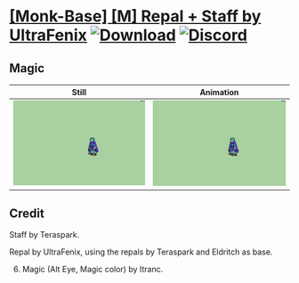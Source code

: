 # [\[Monk-Base\] \[M\] Repal + Staff by UltraFenix](./) [![Download](https://img.shields.io/badge/Download--red?style=social&logo=github)](https://minhaskamal.github.io/DownGit/#/home?url=https://github.com/Klokinator/FE-Repo/tree/main/Battle%20Animations%2FMagi%20-%20Holy-Type%2F%5BMonk-Base%5D%20%5BM%5D%20Repal%20%2B%20Staff%20by%20UltraFenix%2F6.%20Magic%20(Alt%20Eye%2C%20Magic%20Color)) [![Discord](https://img.shields.io/badge/Discord--blue?style=social&logo=discord)](https://discord.gg/C7VNGnyTPA)

## Magic

| Still | Animation |
| :---: | :-------: |
| ![Magic still](./Magic_000.png) | ![Magic](./Magic.gif) |

## Credit

Staff by Teraspark.

Repal by UltraFenix, using the repals by Teraspark and Eldritch as base.

6. Magic (Alt Eye, Magic color) by Itranc.
